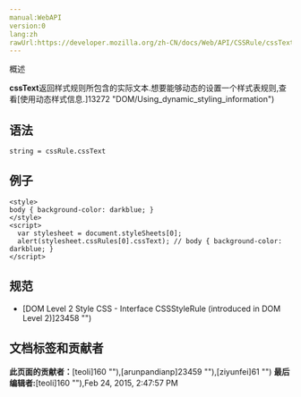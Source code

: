 ```yaml
---
manual:WebAPI
version:0
lang:zh
rawUrl:https://developer.mozilla.org/zh-CN/docs/Web/API/CSSRule/cssText
---
```







概述


**cssText**返回样式规则所包含的实际文本.想要能够动态的设置一个样式表规则,查看[使用动态样式信息.]13272 "DOM/Using_dynamic_styling_information")


## 语法<a name="Syntax"></a>

```
string = cssRule.cssText 

```

## 例子<a name="Example"></a>

```
<style>
body { background-color: darkblue; }
</style>
<script>
  var stylesheet = document.styleSheets[0];
  alert(stylesheet.cssRules[0].cssText); // body { background-color: darkblue; }
</script>
```

## 规范<a name="Specification"></a>

* [DOM Level 2 Style CSS - Interface CSSStyleRule (introduced in DOM Level 2)]23458 "")



## 文档标签和贡献者
**此页面的贡献者：**[teoli]160 ""),[arunpandianp]23459 ""),[ziyunfei]61 "")
**最后编辑者:**[teoli]160 ""),<time>Feb 24, 2015, 2:47:57 PM</time>


